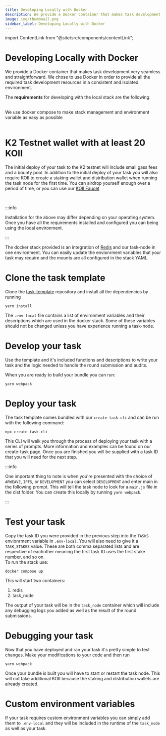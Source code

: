 ```yaml
---
title: Developing Locally with Docker
description: We provide a Docker container that makes task development very seamless and straightforward. We chose to use Docker in order to provide all the required task development resources in a consistent and isolated environment.
image: img/thumbnail.png
sidebar_label: Developing Locally with Docker
---
```


import ContentLink from "@site/src/components/contentLink";

# Developing Locally with Docker

We provide a Docker container that makes task development very seamless and straightforward. We chose to use Docker in order to provide all the required task development resources in a consistent and isolated environment.

The **requirements** for developing with the local stack are the following:

<ContentLink title="Install Docker Desktop" link="https://www.docker.com/products/docker-desktop/" iconType="copy"/>

<br/>

<ContentLink title="Install Docker Compose" link="https://docs.docker.com/compose/install/" iconType="copy"/>
We use docker compose to make stack management and environment variable as easy as possible

<br/>
<br/>

# K2 Testnet wallet with at least 20 KOII

The initial deploy of your task to the K2 testnet will include small gass fees and a bounty pool. In addition to the initial deploy of your task you will also require KOII to create a staking wallet and distribution wallet when running the task node for the first time. You can airdrop yourself enough over a period of time, or you can use our [KOII Faucet](/develop/koii-software-toolkit-sdk/wallet-and-faucet)

<ContentLink title="Using the Koii CLI" link="/develop/koii-software-toolkit-sdk/using-the-cli" iconType="copy"/>

<br/>

:::info

Installation for the above may differ depending on your operating system. Once you have all the requirements installed and configured you can being using the local environment.

:::

The docker stack provided is an integration of [Redis](https://redis.io/) and our task-node in one environment. You can easily update the envionrment variables that your task may require and the mounts are all configured in the stack YAML.

# Clone the task template

Clone the [task-template](https://github.com/koii-network/task-template) repository and install all the dependencies by running

```
yarn install
```

The `.env-local` file contains a list of environment variables and their descriptions which are used in the docker stack. Some of these variables should not be changed unless you have experience running a task-node.

# Develop your task

Use the template and it's included functions and descriptions to write your task and the logic needed to handle the round submission and audits. <br/>

When you are ready to build your bundle you can run:

```
yarn webpack
```

# Deploy your task

The task template comes bundled with our `create-task-cli` and can be run with the following command:

```
npx create-task-cli
```

This CLI will walk you through the process of deploying your task with a series of prompts. More information and examples can be found on our create-task page. Once you are finished you will be supplied with a task ID that you will need for the next step.

:::info

One important thing to note is when you're presented with the choice of `ARWEAVE`, `IPFS`, or `DEVELOPMENT` you can select `DEVELOPMENT` and enter main in the following prompt. This will tell the task node to look for a `main.js` file in the dist folder. You can create this locally by running `yarn webpack`.

:::

# Test your task

Copy the task ID you were provided in the previous step into the `TASKS` envionrment variable in `.env-local`. You will also need to give it a `TASK_STAKES` value. These are both comma separated lists and are respective of eachother meaning the first task ID uses the first stake number, and so on.<br/>
To run the stack use:

```
docker compose up
```

This will start two containers:

1. redis
2. task_node

The output of your task will be in the `task_node` container which will include any debugging logs you added as well as the result of the round submissions.

# Debugging your task

Now that you have deployed and ran your task it's pretty simple to test changes. Make your modifications to your code and then run

```
yarn webpack
```

Once your bundle is built you will have to start or restart the task node. This will not take additional KOII because the staking and distribution wallets are already created.

# Custom environment variables

If your task requires custom environment variables you can simply add them to `.env-local` and they will be included in the runtime of the `task_node` as well as your task.
